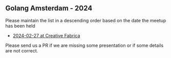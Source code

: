 Golang Amsterdam - 2024
-----------------------

Please maintain the list in a descending order based on the date the meetup has been held

* [2024-02-27 at Creative Fabrica](2024-02-27@creative-fabrica/README.md)

Please send us a PR if we are missing some presentation or if some details are not correct.
